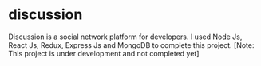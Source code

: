 # discussion
Discussion is a social network platform for developers. I used Node Js, React Js, Redux, Express Js and MongoDB to complete this project. [Note: This project is under development and not completed yet]
